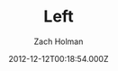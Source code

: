 ---
title: Left
github: 'https://github.com/holman/left'
demo: 'http://zachholman.com/left/'
author: Zach Holman
ssg:
  - Jekyll
cms:
  - No Cms
date: 2012-12-12T00:18:54.000Z
github_branch: gh-pages
description: 'Left is a clean, whitespace-happy layout for Jekyll.'
stale: true
---